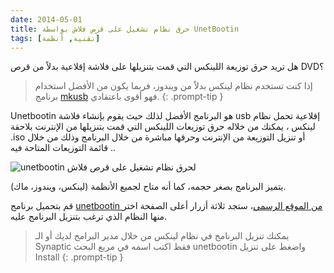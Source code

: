 ```yaml
---
date: 2014-05-01
title: حرق نظام تشغيل على قرص فلاش بواسطة UnetBootin
tags: [تقنية, أنظمة]
---
```


هل تريد حرق توزيعة اللينكس التي قمت بتنزيلها على فلاشة إقلاعية بدلاً من قرص DVD؟ 

> إذا كنت تستخدم نظام لينكس بدلاً من ويندوز، فربما يكون من الأفضل استخدام برنامج [mkusb](/mkusb) فهو أقوى باعتقادي.
{: .prompt-tip }

Unetbootin هو البرنامج الأفضل لذلك حيث يقوم بإنشاء فلاشة usb إقلاعية تحمل نظام لينكس ، يمكنك من خلاله حرق توزيعات اللينكس التي قمت بتنزيلها من الإنترنت بلاحقة .iso أو تنزيل التوزيعة من الإنترنت وحرقها مباشرة من خلال البرنامج وذلك من خلال قائمة التوزيعات المتاحة فيه ..

![unetbootin لحرق نظام تشغيل على قرص فلاش](/assets/unetbootin-windows7.png)

يتميز البرنامج بصغر حجمه، كما أنه متاح لجميع الأنظمة (لينكس، ويندوز، ماك).

قم بتحميل برنامج  [unetbootin من الموقع الرسمي](http://unetbootin.sourceforge.net/)، ستجد ثلاثة أزرار أعلى الصفحة اختر منها النظام الذي ترغب بتنزيل البرنامج عليه.

> يمكنك تنزيل البرنامج في نظام لينكس من خلال مدير البرامج لديك أو الـ Synaptic فقط اكتب اسمه في مربع البحث unetbootin واضغط على تنزيل Install
{: .prompt-tip }   
